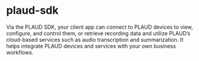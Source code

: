 # plaud-sdk
Via the PLAUD SDK, your client app can connect to PLAUD devices to view, configure, and control them, or retrieve recording data and utilize PLAUD’s cloud-based services such as audio transcription and summarization. It helps integrate PLAUD devices and services with your own business workflows.
